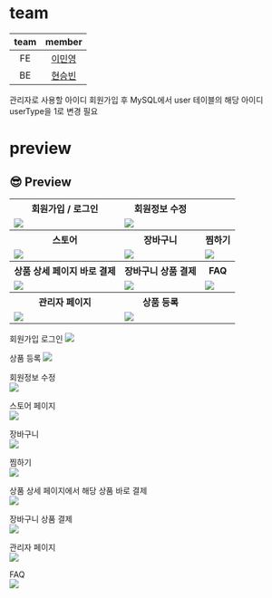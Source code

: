 # team
team|member
:---:|:---:
FE|[이민영](https://github.com/ming023)
BE|[현승빈](https://github.com/45183)


관리자로 사용할 아이디 회원가입 후 MySQL에서 user 테이블의 해당 아이디 userType을 1로 변경 필요

# preview

## 😎 Preview

<html>
<table>
  <tr>
    <th>
      회원가입 / 로그인
    </th>
    <th>
      회원정보 수정
    </th>
  </tr>
  <tr>
    <td>
      <img src="https://github.com/hyun45/backup/assets/159392652/66520c10-1f65-466f-b370-3b9ef68d4637" />
    </td>
    <td>
      <img src="https://github.com/hyun45/backup/assets/159392652/bf7c47ee-75c7-494b-851c-5834c73b9f2d" />
    </td>
   </tr> 
  <tr>
    <th>
      스토어
    </th>
    <th>
      장바구니
    </th>
    <th>
      찜하기
    </th>
  </tr>
  <tr>
    <td>
      <img src="https://github.com/hyun45/backup/assets/159392652/fbf059ec-a5e3-4896-855c-42bdc019a6f4" />
    </td>
    <td>
      <img src="https://github.com/hyun45/backup/assets/159392652/493ba819-6698-4e39-9a22-625547fb19a8" />
    </td>
    <td>
      <img src="https://github.com/hyun45/backup/assets/159392652/25f59ddb-2665-42b8-b25d-bbddbda34a2d" />
    </td>
   </tr>
   <tr>
    <th>
      상품 상세 페이지 바로 결제
    </th>
    <th>
      장바구니 상품 결제
    </th>
    <th>
      FAQ
    </th>
  </tr>
  <tr>
    <td>
      <img src="https://github.com/hyun45/backup/assets/159392652/0d4f2487-35fa-4480-8304-0a3455918221" />
    </td>
    <td>
      <img src="https://github.com/hyun45/backup/assets/159392652/3dc93f3f-da7d-41e7-b396-cd7c16e8903d" />
    </td>
    <td>
      <img src="https://github.com/hyun45/backup/assets/159392652/67f4c6b0-391c-4755-a2a6-4fb3a81bfa34" />
    </td>
    <tr>
    <th>
      관리자 페이지
    </th>
    <th>
      상품 등록
    </th>
    <th>
    </th>
  </tr>
  <tr>
    <td>
      <img src="https://github.com/hyun45/backup/assets/159392652/ac6a95c4-7542-4efc-8747-cf5aa427ea30" />
    </td>
    <td>
      <img src="https://github.com/hyun45/backup/assets/159392652/1000f860-1e1f-46ad-8a2e-97ab7c96cb89" />
    </td>
    <td>
    </td>
   </tr> 
</table>
</html>

회원가입 로그인
<img src="https://github.com/hyun45/backup/assets/159392652/66520c10-1f65-466f-b370-3b9ef68d4637" />

상품 등록
<img src="https://github.com/hyun45/backup/assets/159392652/1000f860-1e1f-46ad-8a2e-97ab7c96cb89" />

회원정보 수정 <br>
<img src="https://github.com/hyun45/backup/assets/159392652/bf7c47ee-75c7-494b-851c-5834c73b9f2d" />

스토어 페이지 <br>
<img src="https://github.com/hyun45/backup/assets/159392652/fbf059ec-a5e3-4896-855c-42bdc019a6f4" />

장바구니 <br>
<img src="https://github.com/hyun45/backup/assets/159392652/493ba819-6698-4e39-9a22-625547fb19a8" />

찜하기 <br>
<img src="https://github.com/hyun45/backup/assets/159392652/25f59ddb-2665-42b8-b25d-bbddbda34a2d" />

상품 상세 페이지에서 해당 상품 바로 결제 <br>
<img src="https://github.com/hyun45/backup/assets/159392652/0d4f2487-35fa-4480-8304-0a3455918221" />

장바구니 상품 결제 <br>
<img src="https://github.com/hyun45/backup/assets/159392652/3dc93f3f-da7d-41e7-b396-cd7c16e8903d" />

관리자 페이지 <br>
<img src="https://github.com/hyun45/backup/assets/159392652/ac6a95c4-7542-4efc-8747-cf5aa427ea30" />

FAQ <br>
<img src="https://github.com/hyun45/backup/assets/159392652/67f4c6b0-391c-4755-a2a6-4fb3a81bfa34" />

